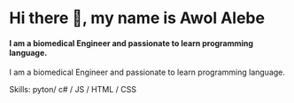 # Hi there 👋, my name is Awol Alebe
#### I am a biomedical Engineer and passionate to learn programming language.
I am a biomedical Engineer and passionate to learn programming language.

Skills: pyton/ c# / JS / HTML / CSS






